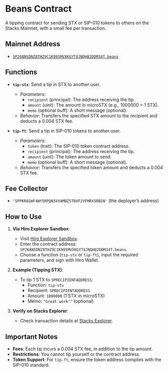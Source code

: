 # Beans Contract
A tipping contract for sending STX or SIP-010 tokens to others on the Stacks Mainnet, with a small fee per transaction.

## Mainnet Address
- [`SP268NSDNZ8THZ9C1K995MVXKGYT4JNQH82DDM34T.beans`](https://explorer.stacks.co/address/SP268NSDNZ8THZ9C1K995MVXKGYT4JNQH82DDM34T.beans?chain=mainnet)

## Functions
- **`tip-stx`**: Send a tip in STX to another user.  
  - *Parameters*:  
    - `recipient` (principal): The address receiving the tip.  
    - `amount` (uint): The amount in microSTX (e.g., 1000000 = 1 STX).  
    - `memo` (optional buff): A short message (optional).  
  - *Behavior*: Transfers the specified STX amount to the recipient and deducts a 0.004 STX fee.  

- **`tip-ft`**: Send a tip in SIP-010 tokens to another user.  
  - *Parameters*:  
    - `token` (trait): The SIP-010 token contract address.  
    - `recipient` (principal): The address receiving the tip.  
    - `amount` (uint): The token amount to send.  
    - `memo` (optional buff): A short message (optional).  
  - *Behavior*: Transfers the specified token amount and deducts a 0.004 STX fee.

## Fee Collector
- `'SPPKR81WF4WY5RPQN34YAMBZST0XF2VFMRX5RB5N'` (the deployer’s address)

## How to Use
1. **Via Hiro Explorer Sandbox**:  
   - Visit [Hiro Explorer Sandbox](https://explorer.stacks.co/sandbox/contract-call?chain=mainnet).  
   - Enter the contract address: `SP268NSDNZ8THZ9C1K995MVXKGYT4JNQH82DDM34T.beans`.  
   - Choose a function (`tip-stx` or `tip-ft`), input the required parameters, and sign with Hiro Wallet.  

2. **Example (Tipping STX)**:  
   - To tip 1 STX to `SPRECIPIENTADDRESS`:  
     - Function: `tip-stx`  
     - Recipient: `SPRECIPIENTADDRESS`  
     - Amount: `1000000` (1 STX in microSTX)  
     - Memo: `"Great work!"` (optional)  

3. **Verify on Stacks Explorer**:  
   - Check transaction details at [Stacks Explorer](https://explorer.stacks.co/?chain=mainnet).

## Important Notes
- **Fees**: Each tip incurs a 0.004 STX fee, in addition to the tip amount.  
- **Restrictions**: You cannot tip yourself or the contract address.  
- **Token Support**: For `tip-ft`, ensure the token address complies with the SIP-010 standard.